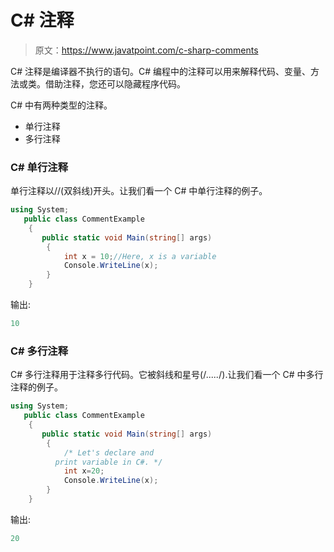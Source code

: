 # C# 注释

> 原文：<https://www.javatpoint.com/c-sharp-comments>

C# 注释是编译器不执行的语句。C# 编程中的注释可以用来解释代码、变量、方法或类。借助注释，您还可以隐藏程序代码。

C# 中有两种类型的注释。

*   单行注释
*   多行注释

### C# 单行注释

单行注释以//(双斜线)开头。让我们看一个 C# 中单行注释的例子。

```cs
using System;
   public class CommentExample
    {
       public static void Main(string[] args)
        {
            int x = 10;//Here, x is a variable  
            Console.WriteLine(x);
        }
    }

```

输出:

```cs
10

```

### C# 多行注释

C# 多行注释用于注释多行代码。它被斜线和星号(/*.....*/).让我们看一个 C# 中多行注释的例子。

```cs
using System;
   public class CommentExample
    {
       public static void Main(string[] args)
        {
            /* Let's declare and 
		  print variable in C#. */ 
	        int x=20;
            Console.WriteLine(x);
        }
    }

```

输出:

```cs
20

```